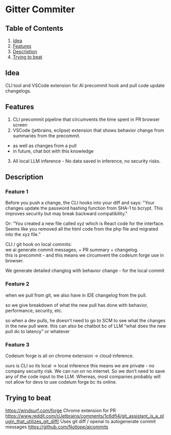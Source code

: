 # Gitter Commiter

## Table of Contents

1. [Idea](#idea)
2. [Features](#features)
3. [Description](#description)
4. [Trying to beat](#trying-to-beat)

## Idea

CLI tool and VSCode extension for AI precommit hook and pull code update changelogs.

## Features

1. CLI precommit pipeline that circumvents the time spent in PR browser screen
2. VSCode (jetbrains, eclipse) extension that shows behavior change from summaries from the precommit.

- as well as changes from a pull
- in future, chat bot with this knowledge

3. All local LLM inference - No data saved in inference, no security risks.

## Description

### Feature 1

Before you push a change, the CLI hooks into your diff and says: "Your changes update the password hashing function from SHA-1 to bcrypt. This improves security but may break backward compatibility."

Or: “You created a new file called xyz which is React code for the interface. Seems like you removed all the html code from the php file and migrated into the xyz file.”

CLI / git hook on local commits:  
we ai generate commit messages, + PR summary + changelog.  
this is precommit - and this means we circumvent the codeium forge use in browser.

We generate detailed changlog with behavior change - for the local commit

### Feature 2

when we pull from git,
we also have in IDE changelog from the pull.

so we give breakdown of what the new pull has done with behavior, performance, security, etc.

so when a dev pulls, he doesn’t need to go to SCM to see what the changes in the new pull were.
this can also be chatbot bc of LLM
“what does the new pull do to latency” or whatever

### Feature 3

Codeium forge is all on chrome extension -> cloud inference.

ours is CLI so its local -> local inference
this means we are private - no company security risk. We can run on no internet. So we don’t need to save any of the code input to the LLM. Whereas, most companies probably will not allow for devs to use codeium forge bc its online.

## Trying to beat

https://windsurf.com/forge
Chrome extension for PR
https://www.reddit.com/r/Jetbrains/comments/1c6dfi4/git_assistant_is_a_plugin_that_utilizes_git_diff/
Uses git diff / openai to autogenerate commit messages
https://github.com/Nutlope/aicommits
